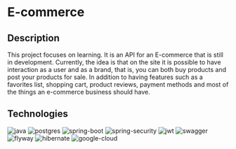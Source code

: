 # E-commerce

## Description
This project focuses on learning. It is an API for an E-commerce that is still in development. Currently, the idea is that on the site it is possible to have interaction as a user and as a brand, that is, you can both buy products and post your products for sale. In addition to having features such as a favorites list, shopping cart, product reviews, payment methods and most of the things an e-commerce business should have.

## Technologies
<div>
    <img alt="java" src="https://img.shields.io/badge/Java-ED8B00?style=for-the-badge&logo=openjdk&logoColor=white">
    <img alt="postgres" src="https://img.shields.io/badge/PostgreSQL-316192?style=for-the-badge&logo=postgresql&logoColor=white">
    <img alt="spring-boot" src="https://img.shields.io/badge/Spring-6DB33F?style=for-the-badge&logo=spring&logoColor=white">
    <img alt="spring-security" src="https://img.shields.io/badge/Spring_Security-6DB33F?style=for-the-badge&logo=Spring-Security&logoColor=white">
    <img alt="jwt" src="https://img.shields.io/badge/json%20web%20tokens-323330?style=for-the-badge&logo=json-web-tokens&logoColor=pink">
    <img alt="swagger" src="https://img.shields.io/badge/Swagger-85EA2D?style=for-the-badge&logo=Swagger&logoColor=white">
    <img alt="flyway" src="https://img.shields.io/badge/FlyWay-59666C?style=for-the-badge&logo=Hibernate&logoColor=white">
    <img alt="hibernate" src="https://img.shields.io/badge/Hibernate-59666C?style=for-the-badge&logo=Hibernate&logoColor=white">
    <img alt="google-cloud" src="https://img.shields.io/badge/Google_Cloud-4285F4?style=for-the-badge&logo=google-cloud&logoColor=white">
</div>